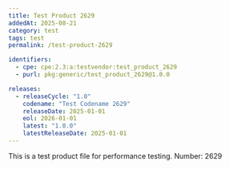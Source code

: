 ```yaml
---
title: Test Product 2629
addedAt: 2025-08-21
category: test
tags: test
permalink: /test-product-2629

identifiers:
  - cpe: cpe:2.3:a:testvendor:test_product_2629
  - purl: pkg:generic/test_product_2629@1.0.0

releases:
  - releaseCycle: "1.0"
    codename: "Test Codename 2629"
    releaseDate: 2025-01-01
    eol: 2026-01-01
    latest: "1.0.0"
    latestReleaseDate: 2025-01-01
---
```


This is a test product file for performance testing. Number: 2629
